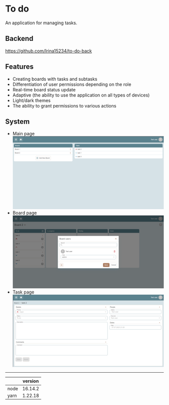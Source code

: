 # To do

An application for managing tasks.

## Backend
https://github.com/Irina15234/to-do-back

## Features

- Creating boards with tasks and subtasks
- Differentiation of user permissions depending on the role
- Real-time board status update
- Adaptive (the ability to use the application on all types of devices)
- Light/dark themes
- The ability to grant permissions to various actions

## System

- Main page
  ![](./demo/main-page.png)
- Board page
  ![](./demo/board.png)
- Task page
  ![](./demo/task.png)

___

|      | version |
|------|---------|
| node | 16.14.2 |
| yarn | 1.22.18 |
